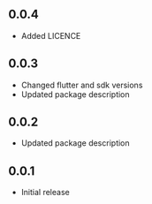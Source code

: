 ## 0.0.4

* Added LICENCE

## 0.0.3

* Changed flutter and sdk versions
* Updated package description

## 0.0.2

* Updated package description

## 0.0.1

* Initial release
